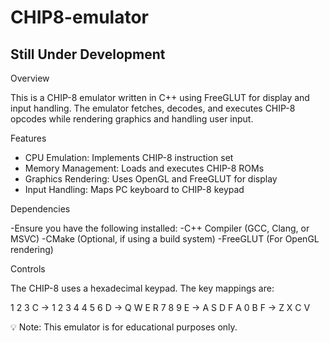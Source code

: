 # CHIP8-emulator
## Still Under Development
Overview

This is a CHIP-8 emulator written in C++ using FreeGLUT for display and input handling. The emulator fetches, decodes, and executes CHIP-8 opcodes while rendering graphics and handling user input.

Features

- CPU Emulation: Implements CHIP-8 instruction set
- Memory Management: Loads and executes CHIP-8 ROMs
- Graphics Rendering: Uses OpenGL and FreeGLUT for display
- Input Handling: Maps PC keyboard to CHIP-8 keypad

Dependencies

-Ensure you have the following installed:
-C++ Compiler (GCC, Clang, or MSVC)
-CMake (Optional, if using a build system)
-FreeGLUT (For OpenGL rendering)


Controls

The CHIP-8 uses a hexadecimal keypad. The key mappings are:

1 2 3 C    -> 1 2 3 4
4 5 6 D    -> Q W E R
7 8 9 E    -> A S D F
A 0 B F    -> Z X C V

💡 Note: This emulator is for educational purposes only.

